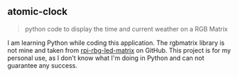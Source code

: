 ## atomic-clock
> python code to display the time and current weather on a RGB Matrix

I am learning Python while coding this application. The rgbmatrix library is not mine and taken from [rpi-rbg-led-matrix](https://github.com/hzeller/rpi-rgb-led-matrix/tree/master/bindings/python) on GitHub. This project is for my personal use, as I don't know what I'm doing in Python and can not guarantee any success.